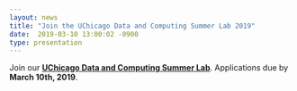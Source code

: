 ```yaml
---
layout: news
title: "Join the UChicago Data and Computing Summer Lab 2019"
date:  2019-03-10 13:00:02 -0900
type: presentation
---
```


Join our [**UChicago Data and Computing Summer Lab**](https://labs.globus.org/join.html). Applications due by **March 10th, 2019**. 